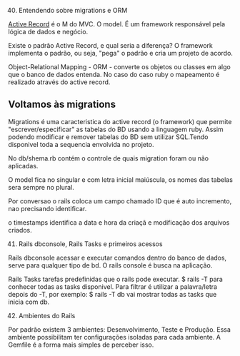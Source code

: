 40. Entendendo sobre migrations e ORM 

[Active Record](https://guides.rubyonrails.org/active_record_basics.html) é o M do MVC. O model. É um framework responsável pela lógica de dados e negócio. 

Existe o padrão Active Record, e qual seria a diferença? O framework implementa o padrão, ou seja, "pega" o padrão e cria um projeto de acordo. 

Object-Relational Mapping - ORM - converte os objetos ou classes em algo que o banco de dados entenda. No caso do caso ruby o mapeamento é realizado através do active record.

## Voltamos às migrations

Migrations é uma caracteristica do active record (o framework) que permite "escrever/especificar" as tabelas do BD usando a linguagem ruby. Assim podendo modificar e remover tabelas do BD sem utilizar SQL.Tendo disponivel toda a sequencia envolvida no projeto.

No db/shema.rb contém o controle de quais migration foram ou não aplicadas.

O model fica no singular e com letra inicial maiúscula, os nomes das tabelas sera sempre no plural.

Por conversao o rails coloca um campo chamado ID que é auto incremento, nao precisando identificar. 

o timestamps identifica a data e hora da criaçã e modificação dos arquivos criados.

41. Rails dbconsole, Rails Tasks e primeiros acessos 

Rails dbconsole acessar e executar comandos dentro do banco de dados, serve para qualquer tipo de bd. O rails console é busca na aplicação.

Rails Tasks tarefas predefinidas que o rails pode executar. $ rails -T para conhecer todas as tasks disponivel. Para filtrar é utilizar a palavra/letra depois do -T, por exemplo: $ rails -T db vai mostrar todas as tasks que inicia com db.

42. Ambientes do Rails

  Por padrão existem 3 ambientes: Desenvolvimento, Teste e Produção. Essa ambiente possibilitam ter configurações isoladas para cada ambiente. A Gemfile é a forma mais simples de perceber isso.